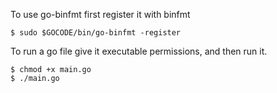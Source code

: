 To use go-binfmt first register it with binfmt

	$ sudo $GOCODE/bin/go-binfmt -register

To run a go file give it executable permissions, and then run it.

	$ chmod +x main.go
	$ ./main.go
